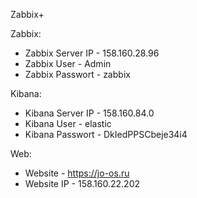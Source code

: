 Zabbix+
   
Zabbix:
- Zabbix Server IP - 158.160.28.96
- Zabbix User - Admin
- Zabbix Passwort - zabbix

Kibana:
- Kibana Server IP - 158.160.84.0
- Kibana User - elastic
- Kibana Passwort - DkIedPPSCbeje34i4

Web:
- Website - https://jo-os.ru
- Website IP - 158.160.22.202
